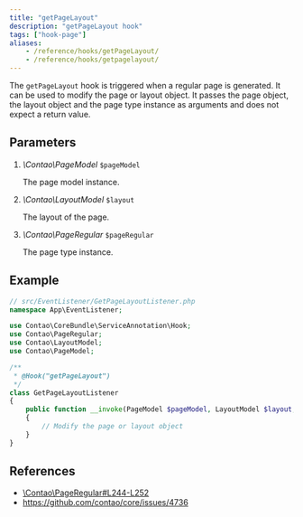 ```yaml
---
title: "getPageLayout"
description: "getPageLayout hook"
tags: ["hook-page"]
aliases:
    - /reference/hooks/getPageLayout/
    - /reference/hooks/getpagelayout/
---
```



The `getPageLayout` hook is triggered when a regular page is generated.
It can be used to modify the page or layout object. It passes the page 
object, the layout object and the page type instance as arguments
and does not expect a return value.


## Parameters

1. *\Contao\PageModel* `$pageModel`

	The page model instance.

2. *\Contao\LayoutModel* `$layout`

	The layout of the page.

3. *\Contao\PageRegular* `$pageRegular`

	 The page type instance.


## Example

```php
// src/EventListener/GetPageLayoutListener.php
namespace App\EventListener;

use Contao\CoreBundle\ServiceAnnotation\Hook;
use Contao\PageRegular;
use Contao\LayoutModel;
use Contao\PageModel;

/**
 * @Hook("getPageLayout")
 */
class GetPageLayoutListener
{
    public function __invoke(PageModel $pageModel, LayoutModel $layout, PageRegular $pageRegular): void
    {
        // Modify the page or layout object
    }
}
```


## References

* [\Contao\PageRegular#L244-L252](https://github.com/contao/contao/blob/5.0/core-bundle/contao/pages/PageRegular.php#L244-L252)
* https://github.com/contao/core/issues/4736
